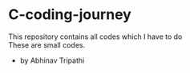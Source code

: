 # C-coding-journey
This repository contains all codes which I have to do
<br>
These are small codes.
<br>
- by Abhinav Tripathi
